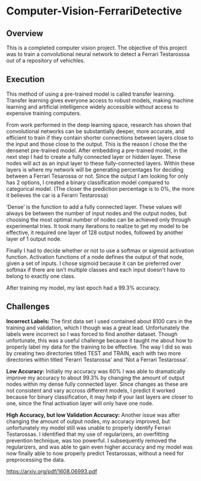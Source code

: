 # Computer-Vision-FerrariDetective
## Overview

This is a completed computer vision project. The objective of this project was to train a convolutional neural network to detect a Ferrari Testarosssa out of a repository of vehichles.

## Execution
This method of using a pre-trained model is called transfer learning. Transfer learning gives everyone access to robust models, making machine learning and artificial intelligence widely accessible without access to expensive training computers. 

From work performed in the deep learning space, research has shown that convolutional networks can be substantially deeper, more accurate, and efficient to train if they contain shorter connections between layers close to the input and those close to the output. This is the reason I chose the the densenet pre-trained model. After embedding a pre-trained model, in the next step I had to create a fully connected layer or hidden layer. These nodes will act as an input layer to these fully-connected layers. Within these layers is where my network will be generating percentages for deciding between a Ferrari Tesarossa or not. Since the output I am looking for only has 2 options, I created a binary classification model compared to categorical model. (The closer the prediction percentage is to 0%, the more it believes the car is a Ferarri Testarossa)

‘Dense’ is the function to add a fully connected layer. These values will always be between the number of input nodes and the output nodes, but choosing the most optimal number of nodes can be achieved only through experimental tries. It took many iterations to realize to get my model to be effective, it required one layer of 128 output nodes, followed by another layer of 1 output node. 

Finally I had to decide whether or not to use a softmax or sigmoid activation function. Activation functions of a node defines the output of that node, given a set of inputs. I chose sigmoid because it can be preferred over softmax if there are isn’t multiple classes and each input doesn’t have to belong to exactly one class.

After training my model, my last epoch had a 99.3% accuracy. 


## Challenges

**Incorrect Labels:** The first data set I used contained about 8100 cars in the training and validation, which I though was a great lead. Unfortunately the labels were incorrect so I was forced to find another dataset. Though unfortunate, this was a useful challenge because it taught me about how to properly label my data for the training to be effective. The way I did so was by creating two directories titled TEST and TRAIN, each with two more directories within titled 'Ferarri Testarossa' and 'Not a Ferrari Testarossa'.

**Low Accuracy:** Initially my accuracy was 60% I was able to dramatically improve my accuracy to about 99.3% by changing the amount of output nodes within my dense fully connected layer. Since changes as these are not consistent and vary accross different models, I predict it worked because for binary classification, it may help if your last layers are closer to one, since the final activation layer will only have one node.

**High Accuracy, but low Validation Accuracy:** Another issue was after changing the amount of output nodes, my accuracy improved, but unfortunately my model still was unable to properly identify Ferrari Testarossas. I identified that my use of regularizers, an overfitting prevention technique, was too powerful. I subsequently removed the regularizers, and was able to gain even higher accuracy and my model was now finally able to now properly predict Testarossas, without a need for preprocessing the data.


https://arxiv.org/pdf/1608.06993.pdf
